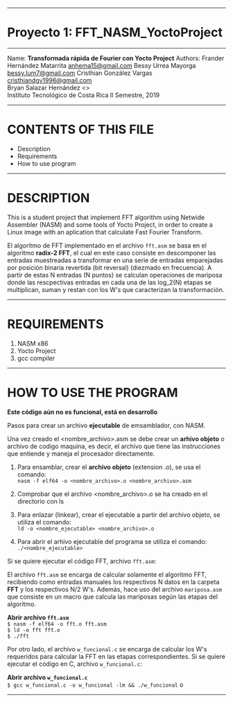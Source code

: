 ********************************************************************
# Proyecto 1: FFT_NASM_YoctoProject                   
********************************************************************
Name: 	**Transformada rápida de Fourier con Yocto Project**
Authors:
   Frander Hernández Matarrita <anhema15@gmail.com> 
   Bessy Urrea Mayorga  <bessy.lum7@gmail.com> 
   Cristhian González Vargas 	<cristhiandgv1996@gmail.com>   		 
   Bryan Salazar Hernández   <> 		 
Instituto Tecnológico de Costa Rica
II Semestre, 2019
********************************************************************
CONTENTS OF THIS FILE
=====================
   
 * Description
 * Requirements
 * How to use program

********************************************************************
DESCRIPTION
===========

This is a student project that implement FFT algorithm using Netwide Assembler (NASM) and some tools of Yocto Project, in order to create a Linux image with an aplication that calculate Fast Fourier Transform.

El algoritmo de FFT implementado en el archivo `fft.asm` se basa en el algoritmo **radix-2 FFT**, el cual en este caso consiste en descomponer las entradas muestreadas a transformar en una serie de entradas emparejadas por posición binaria revertida (bit reversal) (diezmado en frecuencia). A partir de estas N entradas (N puntos) se calculan operaciones de mariposa donde las rescpectivas entradas en cada una de las log_2(N) etapas se multiplican, suman y restan con los W's que caracterizan la transformación.

********************************************************************
REQUIREMENTS
============

1. NASM x86
2. Yocto Project
3. gcc compiler

********************************************************************
HOW TO USE THE PROGRAM
============
**Este código aún no es funcional, está en desarrollo**

Pasos para crear un archivo **ejecutable** de emsamblador, con NASM. 

Una vez creado el <nombre_archivo>.asm se debe crear un **arhivo objeto** o archivo de codigo maquina, es decir, el archivo que tiene las instrucciones que entiende y maneja el procesador directamente.

1. Para ensamblar, crear el **archivo objeto** (extension .o), se usa el comando: <br />
`nasm -f elf64 -o <nombre_archivo>.o <nombre_archivo>.asm`

2. Comprobar que el archivo <nombre_archivo>.o se ha creado en el directorio con ls

3. Para enlazar (linkear), crear el ejecutable a partir del archivo objeto, se utiliza el comando: <br />
`ld -o <nombre_ejecutable> <nombre_archivo>.o`

4. Para abrir el arhivo ejecutable del programa se utiliza el comando: `./<nombre_ejecutable>`

Si se quiere ejecutar el código FFT, archivo  `fft.asm`:

El archivo `fft.asm` se encarga de calcular solamente el algoritmo FFT, recibiendo como entradas manuales los respectivos N datos en la carpeta **FFT** y los respectivos N/2 W's. Además, hace uso del archivo `mariposa.asm` que consiste en un macro que calcula las mariposas según las etapas del algoritmo.

**Abrir archivo `fft.asm`** <br />
`$ nasm -f elf64 -o fft.o fft.asm` <br />
`$ ld -o fft fft.o` <br />
`$ ./fft` <br />

Por otro lado, el archivo `w_funcional.c` se encarga de calcular los W's requeridos para calcular la FFT en las etapas correspondientes. Si se quiere ejecutar el código en C, archivo  `w_funcional.c`:

**Abrir archivo `w_funcional.c`** <br />
`$ gcc w_funcional.c -o w_funcional -lm && ./w_funcional` o


********************************************************************

